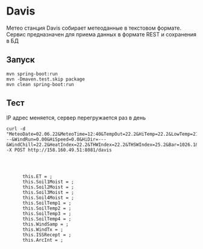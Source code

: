 # Davis
Метео станция Davis собирает метеоданные в текстовом формате.
Сервис предназначен для приема данных в формате REST и сохранения в БД

## Запуск
```
mvn spring-boot:run
mvn -Dmaven.test.skip package
mvn clean spring-boot:run
```
## Тест
IP адрес меняется, сервер перегружается раз в день
```
curl -d "MeteoDate=02.06.22&MeteoTime=12:40&TempOut=22.2&HiTemp=22.2&LowTemp=21.9&OutHum=62&DewPt=14.5&WindSpeed=0.0&WindDir=---&WindRun=0.00&HiSpeed=0.0&HiDir=---&WindChill=22.2&HeatIndex=22.2&THWIndex=22.2&THSWIndex=25.2&Bar=1026.1&Rain=0.00&RainRate=0.0&SolarRad=299&SolarEnergy=4.29&HiSolarRad=315&UVIndex=2.5&UVDose=0.18&HiUV=2.6&HeatDD=0.000&CoolDD=0.027&InTemp=25.1&InHum=46&InDew=12.7&InHeat=24.8&InEMC=8.51&InAirDensity=1.1820&ET=0.00&Soil1Moist=7&Soil2Moist=4&Soil3Moist=3&Soil4Moist=4&SoilTemp1=17.8&SoilTemp2=13.3&SoilTemp3=12.2&SoilTemp4=11.7&WindSamp=0&WindTx=4&ISSRecept=0.0&ArcInt=10" -X POST http://158.160.49.51:8081/davis




      this.ET = ;
      this.Soil1Moist = ;
      this.Soil2Moist = ;
      this.Soil3Moist = ;
      this.Soil4Moist = ;
      this.SoilTemp1 = ;
      this.SoilTemp2 = ;
      this.SoilTemp3 = ;
      this.SoilTemp4 = ;
      this.WindSamp = ;
      this.WindTx = ;
      this.ISSRecept = ;
      this.ArcInt = ;
```